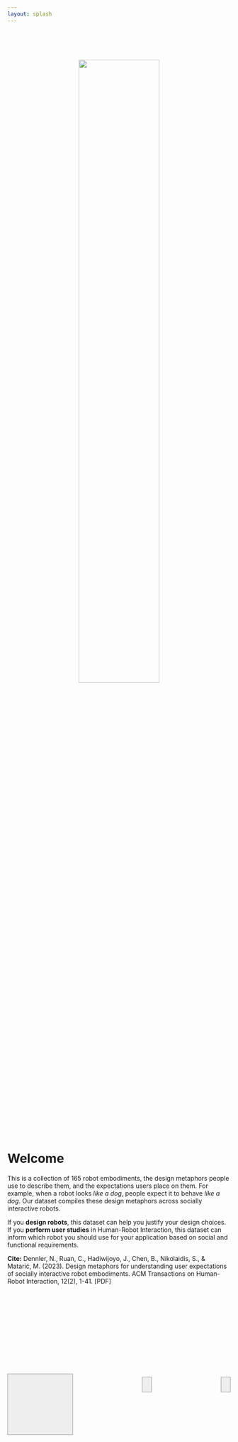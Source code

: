 ```yaml
---
layout: splash
---
```

<style>
.button-container {
  display: flex;
  justify-content: space-between; /* Evenly space items */
  width: 100%; /* Adjust width as needed */
  margin: 0 auto; /* Center the container horizontally */
  /* margin-bottom: 2vh; */
  margin-top: 5vh
}

.navbutton {
  text-align: center;
  padding: 10px;
  background-color: #eee;
  border: 1px solid #999;
  width: 25%;
  height: 0px;
  padding-top: 25%;
  cursor: pointer;
}

.navbutton:hover {
  background-color: #ddd;
}
</style>


<div style="text-align:center;margin-top:2vh;"><img src="{{ site.baseurl }}/assets/images/MUFaSAA.png" style="width:60%; margin-bottom:2vh;"></div>

# Welcome
This is a collection of 165 robot embodiments, the design metaphors people use to describe them, and the expectations users place on them. For example, when a robot looks *like a dog*, people expect it to behave *like a dog*. Our dataset compiles these design metaphors across socially interactive robots. 

If you **design robots**, this dataset can help you justify your design choices. If you **perform user studies** in Human-Robot Interaction, this dataset can inform which robot you should use for your application based on social and functional requirements.

**Cite:** Dennler, N., Ruan, C., Hadiwijoyo, J., Chen, B., Nikolaidis, S., & Matarić, M. (2023). Design metaphors for understanding user expectations of socially interactive robot embodiments. ACM Transactions on Human-Robot Interaction, 12(2), 1-41. <a href="./assets/data/MUFaSAA_Dataset.pdf" style="text-decoration:none;" download>\[PDF\]</a>

<div class="button-container">
  <a href="./about" class="navbutton" style="background: url({{ site.baseurl }}/assets/images/1.png) center/cover no-repeat"></a>

  <a href="./explore" class="navbutton" style="background: url({{ site.baseurl }}/assets/images/2.png) center/cover no-repeat"></a>

  <a href="./expand" class="navbutton" style="background: url({{ site.baseurl }}/assets/images/3.png) center/cover no-repeat"></a>
</div>


